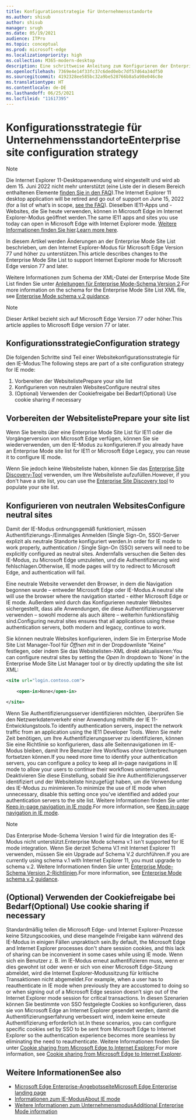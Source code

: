 ```yaml
---
title: Konfigurationsstrategie für Unternehmensstandorte
ms.author: shisub
author: shisub
manager: srugh
ms.date: 05/19/2021
audience: ITPro
ms.topic: conceptual
ms.prod: microsoft-edge
ms.localizationpriority: high
ms.collection: M365-modern-desktop
description: Eine schrittweise Anleitung zum Konfigurieren der Enterprise Mode Site List für den Internet Explorer-Modus.
ms.openlocfilehash: 7369e4e14f33fc37c6ded0ebc7df57d64a34df50
ms.sourcegitcommit: 4192328ee585bc32a9be528766b8a5a98e046c8e
ms.translationtype: HT
ms.contentlocale: de-DE
ms.lasthandoff: 06/25/2021
ms.locfileid: "11617395"
---
```

# <a name="enterprise-site-configuration-strategy"></a><span data-ttu-id="3b0fa-103">Konfigurationsstrategie für Unternehmensstandorte</span><span class="sxs-lookup"><span data-stu-id="3b0fa-103">Enterprise site configuration strategy</span></span>

>[!Note]
> <span data-ttu-id="3b0fa-104">Die Internet Explorer 11-Desktopanwendung wird eingestellt und wird ab dem 15. Juni 2022 nicht mehr unterstützt (eine Liste der in diesem Bereich enthaltenen Elemente [finden Sie in den FAQ](https://techcommunity.microsoft.com/t5/windows-it-pro-blog/internet-explorer-11-desktop-app-retirement-faq/ba-p/2366549)).</span><span class="sxs-lookup"><span data-stu-id="3b0fa-104">The Internet Explorer 11 desktop application will be retired and go out of support on June 15, 2022 (for a list of what’s in scope, [see the FAQ](https://techcommunity.microsoft.com/t5/windows-it-pro-blog/internet-explorer-11-desktop-app-retirement-faq/ba-p/2366549)).</span></span> <span data-ttu-id="3b0fa-105">Dieselben IE11-Apps und -Websites, die Sie heute verwenden, können in Microsoft Edge im Internet Explorer-Modus geöffnet werden.</span><span class="sxs-lookup"><span data-stu-id="3b0fa-105">The same IE11 apps and sites you use today can open in Microsoft Edge with Internet Explorer mode.</span></span> <span data-ttu-id="3b0fa-106">[Weitere Informationen finden Sie hier](https://blogs.windows.com/windowsexperience/2021/05/19/the-future-of-internet-explorer-on-windows-10-is-in-microsoft-edge/).</span><span class="sxs-lookup"><span data-stu-id="3b0fa-106">[Learn more here](https://blogs.windows.com/windowsexperience/2021/05/19/the-future-of-internet-explorer-on-windows-10-is-in-microsoft-edge/).</span></span>

<span data-ttu-id="3b0fa-107">In diesem Artikel werden Änderungen an der Enterprise Mode Site List beschrieben, um den Internet Explorer-Modus für Microsoft Edge Version 77 und höher zu unterstützen.</span><span class="sxs-lookup"><span data-stu-id="3b0fa-107">This article describes changes to the Enterprise Mode Site List to support Internet Explorer mode for Microsoft Edge version 77 and later.</span></span>

<span data-ttu-id="3b0fa-108">Weitere Informationen zum Schema der XML-Datei der Enterprise Mode Site List finden Sie unter [Anleitungen für Enterprise Mode-Schema Version 2](/internet-explorer/ie11-deploy-guide/enterprise-mode-schema-version-2-guidance).</span><span class="sxs-lookup"><span data-stu-id="3b0fa-108">For more information on the schema for the Enterprise Mode Site List XML file, see [Enterprise Mode schema v.2 guidance](/internet-explorer/ie11-deploy-guide/enterprise-mode-schema-version-2-guidance).</span></span>

> [!NOTE]
> <span data-ttu-id="3b0fa-109">Dieser Artikel bezieht sich auf Microsoft Edge Version 77 oder höher.</span><span class="sxs-lookup"><span data-stu-id="3b0fa-109">This article applies to Microsoft Edge version 77 or later.</span></span>
<!--
## Updated schema elements

The following table describes the \<open-in app\> element added to the v.2 of the Enterprise Mode schema:

| **Element** | **Description** |
| --- | --- |
| \<open-in app="**true**"\> | A child element that controls what browser is used for sites. This element is required for sites that need to **open in IE11**.|

**Example:**

``` xml
<site url="contoso.com">

  <open-in app="true">IE11</open-in>

</site>
```

The following table shows the possible values of the \<open-in\> element:

| **Value** | **Description** |
| --- | --- |
| **\<open-in\>IE11\</open-in\>** | Opens the site in IE mode or a full IE11 window. To enable IE mode, see [Configure IE mode policies](./edge-ie-mode-policies.md)|
| **\<open-in app="**true**"\>IE11\</open-in\>** | Opens the site in a full IE11 window |
| **\<open-in\>MSEdge\</open-in\>** | Opens the site in Microsoft Edge |
| **\<open-in\>None or not specified\</open-in\>** | Opens the site in the default browser or in the browser where the user navigated to the site. |
|**\<open-in\>Configurable\</open-in\>** | Allows the site to participate in IE mode engine determination. To learn more, see [Learn about Configurable sites in IE mode](edge-learnmore-configurable-sites-ie-mode.md).  |

>[!NOTE]
> The attribute app=**"true"** is only recognized when associated to _'open-in' IE11_. Adding it to the other 'open-in' elements won't change browser behavior.   -->

## <a name="configuration-strategy"></a><span data-ttu-id="3b0fa-110">Konfigurationsstrategie</span><span class="sxs-lookup"><span data-stu-id="3b0fa-110">Configuration strategy</span></span>

<span data-ttu-id="3b0fa-111">Die folgenden Schritte sind Teil einer Websitekonfigurationsstrategie für den IE-Modus:</span><span class="sxs-lookup"><span data-stu-id="3b0fa-111">The following steps are part of a site configuration strategy for IE mode:</span></span>
1. <span data-ttu-id="3b0fa-112">Vorbereiten der Websiteliste</span><span class="sxs-lookup"><span data-stu-id="3b0fa-112">Prepare your site list</span></span>
2. <span data-ttu-id="3b0fa-113">Konfigurieren von neutralen Websites</span><span class="sxs-lookup"><span data-stu-id="3b0fa-113">Configure neutral sites</span></span>
3. <span data-ttu-id="3b0fa-114">(Optional) Verwenden der Cookiefreigabe bei Bedarf</span><span class="sxs-lookup"><span data-stu-id="3b0fa-114">(Optional) Use cookie sharing if necessary</span></span>

<!--
Step 1.  – if you don’t have one use Site Discovery Step-by-Step
Step 2 – Neutral sites + sticky mode
        Use more examples and explain sticky mode better
Step 3 – If that doesn’t cover your needs, then use Cookie sharing -->

## <a name="prepare-your-site-list"></a><span data-ttu-id="3b0fa-115">Vorbereiten der Websiteliste</span><span class="sxs-lookup"><span data-stu-id="3b0fa-115">Prepare your site list</span></span>

<span data-ttu-id="3b0fa-116">Wenn Sie bereits über eine Enterprise Mode Site List für IE11 oder die Vorgängerversion von Microsoft Edge verfügen, können Sie sie wiederverwenden, um den IE-Modus zu konfigurieren.</span><span class="sxs-lookup"><span data-stu-id="3b0fa-116">If you already have an Enterprise Mode site list for IE11 or Microsoft Edge Legacy, you can reuse it to configure IE mode.</span></span>

<span data-ttu-id="3b0fa-117">Wenn Sie jedoch keine Websiteliste haben, können Sie das [Enterprise Site Discovery-Tool](/deployedge/edge-ie-mode-site-discovery) verwenden, um Ihre Websiteliste aufzufüllen.</span><span class="sxs-lookup"><span data-stu-id="3b0fa-117">However, if you don't have a site list, you can use the [Enterprise Site Discovery tool](/deployedge/edge-ie-mode-site-discovery) to populate your site list.</span></span>

## <a name="configure-neutral-sites"></a><span data-ttu-id="3b0fa-118">Konfigurieren von neutralen Websites</span><span class="sxs-lookup"><span data-stu-id="3b0fa-118">Configure neutral sites</span></span>

<span data-ttu-id="3b0fa-119">Damit der IE-Modus ordnungsgemäß funktioniert, müssen Authentifizierungs-/Einmaliges Anmelden (Single Sign-On, SSO)-Server explizit als neutrale Standorte konfiguriert werden.</span><span class="sxs-lookup"><span data-stu-id="3b0fa-119">In order for IE mode to work properly, authentication / Single Sign-On (SSO) servers will need to be explicitly configured as neutral sites.</span></span> <span data-ttu-id="3b0fa-120">Andernfalls versuchen die Seiten des IE-Modus, zu Microsoft Edge umzuleiten, und die Authentifizierung wird fehlschlagen.</span><span class="sxs-lookup"><span data-stu-id="3b0fa-120">Otherwise, IE mode pages will try to redirect to Microsoft Edge, and authentication will fail.</span></span>

<span data-ttu-id="3b0fa-121">Eine neutrale Website verwendet den Browser, in dem die Navigation begonnen wurde – entweder Microsoft Edge oder IE-Modus.</span><span class="sxs-lookup"><span data-stu-id="3b0fa-121">A neutral site will use the browser where the navigation started - either Microsoft Edge or IE mode.</span></span> <span data-ttu-id="3b0fa-122">Außerdem wird durch das Konfigurieren neutraler Websites sichergestellt, dass alle Anwendungen, die diese Authentifizierungsserver verwenden – sowohl moderne als auch ältere – weiterhin funktionsfähig sind.</span><span class="sxs-lookup"><span data-stu-id="3b0fa-122">Configuring neutral sites ensures that all applications using these authentication servers, both modern and legacy, continue to work.</span></span>

<span data-ttu-id="3b0fa-123">Sie können neutrale Websites konfigurieren, indem Sie im Enterprise Mode Site List Manager-Tool für *Öffnen mit* in der Dropdownliste "Keine" festlegen, oder indem Sie das Websitelisten-XML direkt aktualisieren:</span><span class="sxs-lookup"><span data-stu-id="3b0fa-123">You can configure neutral sites by setting the *Open In* dropdown to 'None' in the Enterprise Mode Site List Manager tool or by directly updating the site list XML:</span></span>

``` xml
<site url="login.contoso.com">
   
    <open-in>None</open-in>

</site>
```

<span data-ttu-id="3b0fa-124">Wenn Sie Authentifizierungsserver identifizieren möchten, überprüfen Sie den Netzwerkdatenverkehr einer Anwendung mithilfe der IE 11-Entwicklungstools.</span><span class="sxs-lookup"><span data-stu-id="3b0fa-124">To identify authentication servers, inspect the network traffic from an application using the IE11 Developer Tools.</span></span> <span data-ttu-id="3b0fa-125">Wenn Sie mehr Zeit benötigen, um Ihre Authentifizierungsserver zu identifizieren, können Sie eine Richtlinie so konfigurieren, dass alle Seitennavigationen im IE-Modus bleiben, damit Ihre Benutzer ihre Workflows ohne Unterbrechungen fortsetzen können.</span><span class="sxs-lookup"><span data-stu-id="3b0fa-125">If you need more time to identify your authentication servers, you can configure a policy to keep all in-page navigations in IE mode to allow your users to continue their workflows uninterrupted.</span></span> <span data-ttu-id="3b0fa-126">Deaktivieren Sie diese Einstellung, sobald Sie ihre Authentifizierungsserver identifiziert und der Websiteliste hinzugefügt haben, um die Verwendung des IE-Modus zu minimieren.</span><span class="sxs-lookup"><span data-stu-id="3b0fa-126">To minimize the use of IE mode when unnecessary, disable this setting once you've identified and added your authentication servers to the site list.</span></span> <span data-ttu-id="3b0fa-127">Weitere Informationen finden Sie unter [Keep in-page navigation in IE mode](/deployedge/edge-learnmore-inpage-nav).</span><span class="sxs-lookup"><span data-stu-id="3b0fa-127">For more information, see [Keep in-page navigation in IE mode](/deployedge/edge-learnmore-inpage-nav).</span></span>

>[!NOTE]
   ><span data-ttu-id="3b0fa-128">Das Enterprise Mode-Schema Version 1 wird für die Integration des IE-Modus nicht unterstützt.</span><span class="sxs-lookup"><span data-stu-id="3b0fa-128">Enterprise Mode schema v.1 isn't supported for IE mode integration.</span></span> <span data-ttu-id="3b0fa-129">Wenn Sie derzeit Schema V.1 mit Internet Explorer 11 verwenden, müssen Sie ein Upgrade auf Schema V.2 durchführen.</span><span class="sxs-lookup"><span data-stu-id="3b0fa-129">If you are currently using schema v.1 with Internet Explorer 11, you must upgrade to schema v.2.</span></span> <span data-ttu-id="3b0fa-130">Weitere Informationen finden Sie unter [Enterprise Mode-Schema Version 2-Richtlinien](/internet-explorer/ie11-deploy-guide/enterprise-mode-schema-version-2-guidance).</span><span class="sxs-lookup"><span data-stu-id="3b0fa-130">For more information, see [Enterprise Mode schema v.2 guidance](/internet-explorer/ie11-deploy-guide/enterprise-mode-schema-version-2-guidance).</span></span>

## <a name="optional-use-cookie-sharing-if-necessary"></a><span data-ttu-id="3b0fa-131">(Optional) Verwenden der Cookiefreigabe bei Bedarf</span><span class="sxs-lookup"><span data-stu-id="3b0fa-131">(Optional) Use cookie sharing if necessary</span></span>

<span data-ttu-id="3b0fa-132">Standardmäßig teilen die Microsoft Edge- und Internet Explorer-Prozesse keine Sitzungscookies, und diese mangelnde Freigabe kann während des IE-Modus in einigen Fällen unpraktisch sein.</span><span class="sxs-lookup"><span data-stu-id="3b0fa-132">By default, the Microsoft Edge and Internet Explorer processes don't share session cookies, and this lack of sharing can be inconvenient in some cases while using IE mode.</span></span> <span data-ttu-id="3b0fa-133">Wenn sich ein Benutzer z. B. im IE-Modus erneut authentifizieren muss, wenn er dies gewohnt ist oder wenn er sich von einer Microsoft Edge-Sitzung abmeldet, wird die Internet Explorer-Modussitzung für kritische Transaktionen nicht abgemeldet.</span><span class="sxs-lookup"><span data-stu-id="3b0fa-133">For example, when a user has to reauthenticate in IE mode when previously they are accustomed to doing so or when signing out of a Microsoft Edge session doesn’t sign out of the Internet Explorer mode session for critical transactions.</span></span> <span data-ttu-id="3b0fa-134">In diesen Szenarien können Sie bestimmte von SSO festgelegte Cookies so konfigurieren, dass sie von Microsoft Edge an Internet Explorer gesendet werden, damit die Authentifizierungserfahrung verbessert wird, indem keine erneute Authentifizierung erforderlich ist.</span><span class="sxs-lookup"><span data-stu-id="3b0fa-134">In these scenarios, you can configure specific cookies set by SSO to be sent from Microsoft Edge to Internet Explorer so the authentication experience becomes more seamless by eliminating the need to reauthenticate.</span></span> <span data-ttu-id="3b0fa-135">Weitere Informationen finden Sie unter [Cookie sharing from Microsoft Edge to Internet Explorer](/deployedge/edge-ie-mode-add-guidance-cookieshare).</span><span class="sxs-lookup"><span data-stu-id="3b0fa-135">For more information, see [Cookie sharing from Microsoft Edge to Internet Explorer](/deployedge/edge-ie-mode-add-guidance-cookieshare).</span></span>

## <a name="see-also"></a><span data-ttu-id="3b0fa-136">Weitere Informationen</span><span class="sxs-lookup"><span data-stu-id="3b0fa-136">See also</span></span>

- [<span data-ttu-id="3b0fa-137">Microsoft Edge Enterprise-Angebotsseite</span><span class="sxs-lookup"><span data-stu-id="3b0fa-137">Microsoft Edge Enterprise landing page</span></span>](https://aka.ms/EdgeEnterprise)
- [<span data-ttu-id="3b0fa-138">Informationen zum IE-Modus</span><span class="sxs-lookup"><span data-stu-id="3b0fa-138">About IE mode</span></span>](./edge-ie-mode.md)
- [<span data-ttu-id="3b0fa-139">Weitere Informationen zum Unternehmensmodus</span><span class="sxs-lookup"><span data-stu-id="3b0fa-139">Additional Enterprise Mode information</span></span>](/internet-explorer/ie11-deploy-guide/enterprise-mode-overview-for-ie11)
